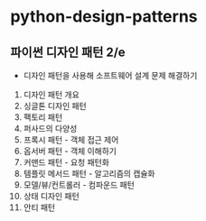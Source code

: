 # python-design-patterns

## 파이썬 디자인 패턴 2/e
- 디자인 패턴을 사용해 소프트웨어 설계 문제 해결하기

1. 디자인 패턴 개요
2. 싱글톤 디자인 패턴
3. 팩토리 패턴
4. 퍼사드의 다양성
5. 프록시 패턴 - 객체 접근 제어
6. 옵서버 패턴 - 객체 이해하기
7. 커맨드 패턴 - 요청 패턴화
8. 템플릿 메서드 패턴 - 알고리즘의 캡슐화
9. 모델/뷰/컨트롤러 - 컴파운드 패턴
10. 상태 디자인 패턴
11. 안티 패턴
